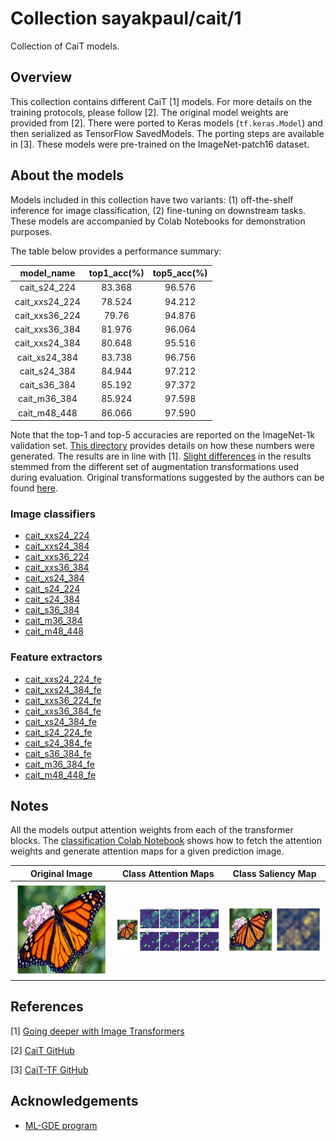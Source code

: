 # Collection sayakpaul/cait/1

Collection of CaiT models.

<!-- dataset: imagenet-ilsvrc-2012-cls -->
<!-- task: image-classification -->

## Overview

This collection contains different CaiT [1] models. For more details on the training protocols,
please follow [2]. The original model weights are provided from [2]. There were ported to Keras models
(`tf.keras.Model`) and then serialized as TensorFlow SavedModels. The porting steps are available in [3].
These models were pre-trained on the ImageNet-patch16 dataset.

## About the models

Models included in this collection have two variants: (1) off-the-shelf inference for image
classification, (2) fine-tuning on downstream tasks. These models are accompanied by
Colab Notebooks for demonstration purposes. 

The table below provides a performance summary:

| model_name     |   top1_acc(%) |   top5_acc(%) |
|:---------------:|:--------------:|:--------------:|
| cait_s24_224   |        83.368 |        96.576 |
| cait_xxs24_224 |        78.524 |        94.212 |
| cait_xxs36_224 |        79.76  |        94.876 |
| cait_xxs36_384 |        81.976 |        96.064 |
| cait_xxs24_384 |        80.648 |        95.516 |
| cait_xs24_384  |        83.738 |        96.756 |
| cait_s24_384   |        84.944 |        97.212 |
| cait_s36_384   |        85.192 |        97.372 |
| cait_m36_384   |        85.924 |        97.598 |
| cait_m48_448   |        86.066 |        97.590 |


Note that the top-1 and top-5 accuracies are reported on the ImageNet-1k validation set. 
[This directory](https://github.com/sayakpaul/cait-tf/tree/main/i1k_eval) provides details
on how these numbers were generated. The results are in line with [1]. [Slight differences](https://github.com/facebookresearch/deit/blob/main/README_cait.md#model-zoo) in the results stemmed from the different set of augmentation
transformations used during evaluation. Original transformations suggested by the authors can be found [here](https://github.com/facebookresearch/deit/blob/main/README_cait.md).

### Image classifiers

* [cait_xxs24_224](https://tfhub.dev/sayakpaul/cait_xxs24_224/1)
* [cait_xxs24_384](https://tfhub.dev/sayakpaul/cait_xxs24_384/1)
* [cait_xxs36_224](https://tfhub.dev/sayakpaul/cait_xxs36_224/1)
* [cait_xxs36_384](https://tfhub.dev/sayakpaul/cait_xxs36_384/1)
* [cait_xs24_384](https://tfhub.dev/sayakpaul/cait_xs24_384/1)
* [cait_s24_224](https://tfhub.dev/sayakpaul/cait_s24_224/1)
* [cait_s24_384](https://tfhub.dev/sayakpaul/cait_s24_384/1)
* [cait_s36_384](https://tfhub.dev/sayakpaul/cait_s36_384/1)
* [cait_m36_384](https://tfhub.dev/sayakpaul/cait_m36_384/1)
* [cait_m48_448](https://tfhub.dev/sayakpaul/cait_m48_448/1)


### Feature extractors

* [cait_xxs24_224_fe](https://tfhub.dev/sayakpaul/cait_xxs24_224_fe/1)
* [cait_xxs24_384_fe](https://tfhub.dev/sayakpaul/cait_xxs24_384_fe/1)
* [cait_xxs36_224_fe](https://tfhub.dev/sayakpaul/cait_xxs36_224_fe/1)
* [cait_xxs36_384_fe](https://tfhub.dev/sayakpaul/cait_xxs36_384_fe/1)
* [cait_xs24_384_fe](https://tfhub.dev/sayakpaul/cait_xs24_384_fe/1)
* [cait_s24_224_fe](https://tfhub.dev/sayakpaul/cait_s24_224_fe/1)
* [cait_s24_384_fe](https://tfhub.dev/sayakpaul/cait_s24_384_fe/1)
* [cait_s36_384_fe](https://tfhub.dev/sayakpaul/cait_s36_384_fe/1)
* [cait_m36_384_fe](https://tfhub.dev/sayakpaul/cait_m36_384_fe/1)
* [cait_m48_448_fe](https://tfhub.dev/sayakpaul/cait_m48_448_fe/1)

## Notes

All the models output attention weights from each of the transformer blocks. The [classification Colab Notebook](https://colab.research.google.com/github/sayakpaul/cait-tf/blob/main/notebooks/classification.ipynb) shows how to fetch the attention weights and generate attention maps for a given prediction image. 

| Original Image | Class Attention Maps | Class Saliency Map |
| :--: | :--: | :--: |
| ![cropped image](https://github.com/sayakpaul/cait-tf/raw/main/assets/butterfly_cropped.png) | ![cls attn](https://github.com/sayakpaul/cait-tf/raw/main/assets/cls_attn_heads.png) | ![saliency](https://github.com/sayakpaul/cait-tf/raw/main/assets/cls_saliency.png) |

## References

[1] [Going deeper with Image Transformers](https://arxiv.org/abs/2103.17239)

[2] [CaiT GitHub](https://github.com/facebookresearch/deit)

[3] [CaiT-TF GitHub](https://github.com/sayakpaul/cait-tf)

## Acknowledgements

* [ML-GDE program](https://developers.google.com/programs/experts/)
